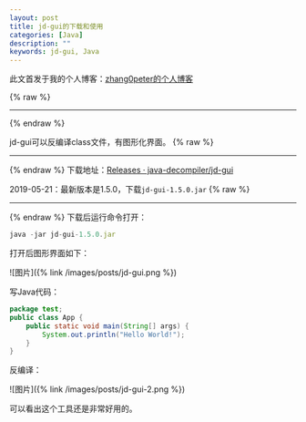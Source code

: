```yaml
---
layout: post
title: jd-gui的下载和使用
categories: [Java]
description: ""
keywords: jd-gui, Java
---
```


此文首发于我的个人博客：[zhang0peter的个人博客](https://zhang0peter.com)         

{% raw %}
***          
{% endraw %}

jd-gui可以反编译class文件，有图形化界面。
{% raw %}
***          
{% endraw %}
下载地址：[Releases · java-decompiler/jd-gui](https://github.com/java-decompiler/jd-gui/releases)

2019-05-21：最新版本是1.5.0，下载`jd-gui-1.5.0.jar`
{% raw %}
***          
{% endraw %}
下载后运行命令打开：

```js
java -jar jd-gui-1.5.0.jar
```
打开后图形界面如下：

![图片]({% link /images/posts/jd-gui.png %})


写Java代码：
```java
package test;
public class App {
    public static void main(String[] args) {
        System.out.println("Hello World!");
    }
}
```
反编译：

![图片]({% link /images/posts/jd-gui-2.png %})

可以看出这个工具还是非常好用的。